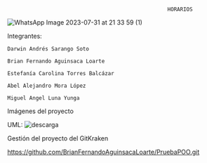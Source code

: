 
                                                       HORARIOS 
                      
  ![WhatsApp Image 2023-07-31 at 21 33 59 (1)](https://github.com/BrianFernandoAguinsacaLoarte/PruebaPOO/assets/131829158/89973e3f-6ddf-4e79-aac7-e7965a37d765)



                                              
Integrantes:
  
    Darwin Andrés Sarango Soto
  
    Brian Fernando Aguinsaca Loarte
  
    Estefanía Carolina Torres Balcázar
  
    Abel Alejandro Mora López
    
    Miguel Angel Luna Yunga 

Imágenes del proyecto
  
  UML:
  ![descarga](https://github.com/BrianFernandoAguinsacaLoarte/PruebaPOO/assets/131829158/129ee544-31ea-4eae-9d4a-0b546ad34855)


 Gestión del proyecto del GitKraken

 https://github.com/BrianFernandoAguinsacaLoarte/PruebaPOO.git

